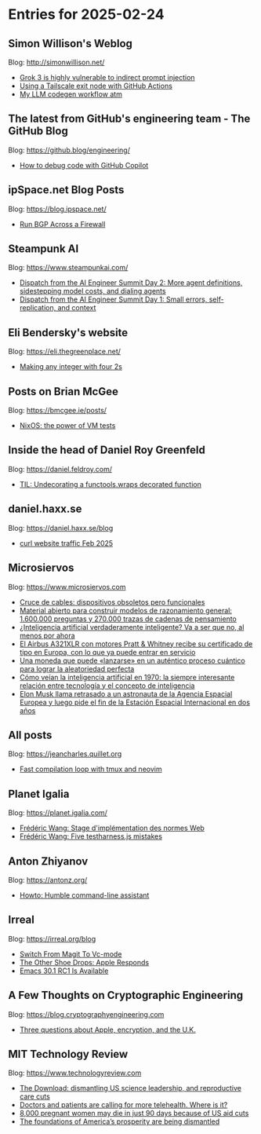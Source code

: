 # Entries for 2025-02-24
## Simon Willison's Weblog 
Blog: http://simonwillison.net/ 

- [Grok 3 is highly vulnerable to indirect prompt injection](https://simonwillison.net/2025/Feb/23/grok-3-indirect-prompt-injection/#atom-everything)
- [Using a Tailscale exit node with GitHub Actions](https://simonwillison.net/2025/Feb/23/tailscale-exit-node-with-github-actions/#atom-everything)
- [My LLM codegen workflow atm](https://simonwillison.net/2025/Feb/21/my-llm-codegen-workflow-atm/#atom-everything)
## The latest from GitHub's engineering team - The GitHub Blog 
Blog: https://github.blog/engineering/ 

- [How to debug code with GitHub Copilot](https://github.blog/ai-and-ml/github-copilot/how-to-debug-code-with-github-copilot/)
## ipSpace.net Blog Posts 
Blog: https://blog.ipspace.net/ 

- [Run BGP Across a Firewall](https://blog.ipspace.net/2025/02/bgp-labs-ebgp-multihop/?utm_source=atom_feed)
## Steampunk AI 
Blog: https://www.steampunkai.com/ 

- [Dispatch from the AI Engineer Summit Day 2: More agent definitions, sidestepping model costs, and dialing agents](https://www.steampunkai.com/dispatch-from-the-ai-engineer-summit-day-2-more-agent-definitions-sidestepping-model-costs-and-dialing-agents/)
- [Dispatch from the AI Engineer Summit Day 1: Small errors, self-replication, and context](https://www.steampunkai.com/dispatch-from-the-ai-engineer-summit-day-1-small-errors-self-replication-and-context-2/)
## Eli Bendersky's website 
Blog: https://eli.thegreenplace.net/ 

- [Making any integer with four 2s](https://eli.thegreenplace.net/2025/making-any-integer-with-four-2s/)
## Posts on Brian McGee 
Blog: https://bmcgee.ie/posts/ 

- [NixOS: the power of VM tests](https://bmcgee.ie/posts/2025/02/nixos-the-power-of-vm-tests/)
## Inside the head of Daniel Roy Greenfeld 
Blog: https://daniel.feldroy.com/ 

- [TIL: Undecorating a functools.wraps decorated function](https://daniel.feldroy.com/posts/til-2025-02-unwrapping-a-wrapped-function)
## daniel.haxx.se 
Blog: https://daniel.haxx.se/blog 

- [curl website traffic Feb 2025](https://daniel.haxx.se/blog/2025/02/22/curl-website-traffic-feb-2025/)
## Microsiervos 
Blog: https://www.microsiervos.com 

- [Cruce de cables: dispositivos obsoletos pero funcionales](https://www.microsiervos.com/archivo/general/cruce-cables-dispositivos-obsoletos.html)
- [Material abierto para construir modelos de razonamiento general: 1.600.000 preguntas y 270.000 trazas de cadenas de pensamiento](https://www.microsiervos.com/archivo/ia/material-abierto-modelos-razonamiento-general-preguntas-cadenas-pensamiento.html)
- [¿Inteligencia artificial verdaderamente inteligente? Va a ser que no, al menos por ahora](https://www.microsiervos.com/archivo/frases-citas/inteligencia-artificial-verdaderamente-artificial.html)
- [El Airbus A321XLR con motores Pratt & Whitney recibe su certificado de tipo en Europa, con lo que ya puede entrar en servicio](https://www.microsiervos.com/archivo/aerotrastorno/airbus-a321xlr-certificado-tipo-motores-pratt-whitney-pw100g.html)
- [Una moneda que puede «lanzarse» en un auténtico proceso cuántico para lograr la aleatoriedad perfecta](https://www.microsiervos.com/archivo/azar/moneda-proceso-cuantico-aleatoriedad-perfecta.html)
- [Cómo veían la inteligencia artificial en 1970: la siempre interesante relación entre tecnología y el concepto de inteligencia](https://www.microsiervos.com/archivo/ia/inteligencia-artificial-1970-tecnologia-concepto-inteligencia.html)
- [Elon Musk llama retrasado a un astronauta de la Agencia Espacial Europea y luego pide el fin de la Estación Espacial Internacional en dos años](https://www.microsiervos.com/archivo/espacio/elon-musk-llama-retasado-astronauta-agencia-espacial-europea-fin-estacion-espacial.html)
## All posts 
Blog: https://jeancharles.quillet.org 

- [Fast compilation loop with tmux and neovim](https://jeancharles.quillet.org/posts/2025-02-21-Fast-compilation-loop-with-tmux-and-neovim.html)
## Planet Igalia 
Blog: https://planet.igalia.com/ 

- [Frédéric Wang: Stage d'implémentation des normes Web](https://frederic-wang.fr//2025/02/22/stage-implementation-des-normes-web/)
- [Frédéric Wang: Five testharness.js mistakes](https://frederic-wang.fr//2025/02/21/five-testharness-dot-js-mistakes/)
## Anton Zhiyanov 
Blog: https://antonz.org/ 

- [Howto: Humble command-line assistant](https://antonz.org/howto/)
## Irreal 
Blog: https://irreal.org/blog 

- [Switch From Magit To Vc-mode](https://irreal.org/blog/?p=12805)
- [The Other Shoe Drops: Apple Responds](https://irreal.org/blog/?p=12803)
- [Emacs 30.1 RC1 Is Available](https://irreal.org/blog/?p=12800)
## A Few Thoughts on Cryptographic Engineering 
Blog: https://blog.cryptographyengineering.com 

- [Three questions about Apple, encryption, and the U.K.](https://blog.cryptographyengineering.com/2025/02/23/three-questions-about-apple-encryption-and-the-u-k/)
## MIT Technology Review 
Blog: https://www.technologyreview.com 

- [The Download: dismantling US science leadership, and reproductive care cuts](https://www.technologyreview.com/2025/02/21/1112288/the-download-dismantling-us-science-reproductive-cuts/)
- [Doctors and patients are calling for more telehealth. Where is it?](https://www.technologyreview.com/2025/02/21/1111684/telehealth-doctors-medicine-america-healthcare/)
- [8,000 pregnant women may die in just 90 days because of US aid cuts](https://www.technologyreview.com/2025/02/21/1112237/8000-pregnant-women-may-die-us-aid-cuts/)
- [The foundations of America’s prosperity are being dismantled](https://www.technologyreview.com/2025/02/21/1112274/the-foundations-of-americas-prosperity-are-being-dismantled/)